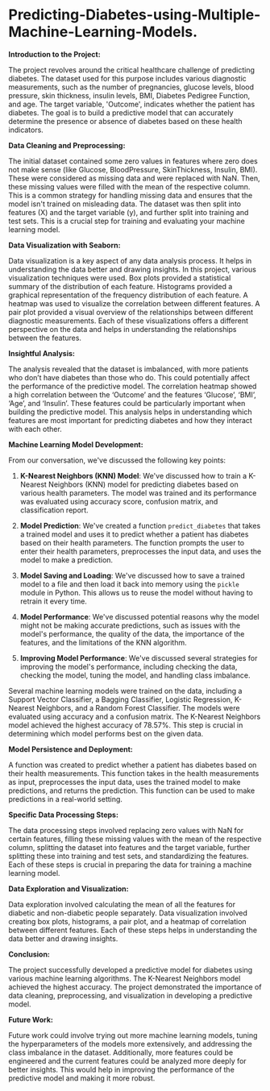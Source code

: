 # Predicting-Diabetes-using-Multiple-Machine-Learning-Models.


**Introduction to the Project:**

The project revolves around the critical healthcare challenge of predicting diabetes. The dataset used for this purpose includes various diagnostic measurements, such as the number of pregnancies, glucose levels, blood pressure, skin thickness, insulin levels, BMI, Diabetes Pedigree Function, and age. The target variable, 'Outcome', indicates whether the patient has diabetes. The goal is to build a predictive model that can accurately determine the presence or absence of diabetes based on these health indicators.

**Data Cleaning and Preprocessing:**

The initial dataset contained some zero values in features where zero does not make sense (like Glucose, BloodPressure, SkinThickness, Insulin, BMI). These were considered as missing data and were replaced with NaN. Then, these missing values were filled with the mean of the respective column. This is a common strategy for handling missing data and ensures that the model isn't trained on misleading data. The dataset was then split into features (X) and the target variable (y), and further split into training and test sets. This is a crucial step for training and evaluating your machine learning model.

**Data Visualization with Seaborn:**

Data visualization is a key aspect of any data analysis process. It helps in understanding the data better and drawing insights. In this project, various visualization techniques were used. Box plots provided a statistical summary of the distribution of each feature. Histograms provided a graphical representation of the frequency distribution of each feature. A heatmap was used to visualize the correlation between different features. A pair plot provided a visual overview of the relationships between different diagnostic measurements. Each of these visualizations offers a different perspective on the data and helps in understanding the relationships between the features.

**Insightful Analysis:**

The analysis revealed that the dataset is imbalanced, with more patients who don’t have diabetes than those who do. This could potentially affect the performance of the predictive model. The correlation heatmap showed a high correlation between the ‘Outcome’ and the features ‘Glucose’, ‘BMI’, ‘Age’, and ‘Insulin’. These features could be particularly important when building the predictive model. This analysis helps in understanding which features are most important for predicting diabetes and how they interact with each other.

**Machine Learning Model Development:**

From our conversation, we've discussed the following key points:

1. **K-Nearest Neighbors (KNN) Model**: We've discussed how to train a K-Nearest Neighbors (KNN) model for predicting diabetes based on various health parameters. The model was trained and its performance was evaluated using accuracy score, confusion matrix, and classification report.

2. **Model Prediction**: We've created a function `predict_diabetes` that takes a trained model and uses it to predict whether a patient has diabetes based on their health parameters. The function prompts the user to enter their health parameters, preprocesses the input data, and uses the model to make a prediction.

3. **Model Saving and Loading**: We've discussed how to save a trained model to a file and then load it back into memory using the `pickle` module in Python. This allows us to reuse the model without having to retrain it every time.

4. **Model Performance**: We've discussed potential reasons why the model might not be making accurate predictions, such as issues with the model's performance, the quality of the data, the importance of the features, and the limitations of the KNN algorithm.

5. **Improving Model Performance**: We've discussed several strategies for improving the model's performance, including checking the data, checking the model, tuning the model, and handling class imbalance.
 
Several machine learning models were trained on the data, including a Support Vector Classifier, a Bagging Classifier, Logistic Regression, K-Nearest Neighbors, and a Random Forest Classifier. The models were evaluated using accuracy and a confusion matrix. The K-Nearest Neighbors model achieved the highest accuracy of 78.57%. This step is crucial in determining which model performs best on the given data.

**Model Persistence and Deployment:**

A function was created to predict whether a patient has diabetes based on their health measurements. This function takes in the health measurements as input, preprocesses the input data, uses the trained model to make predictions, and returns the prediction. This function can be used to make predictions in a real-world setting.

**Specific Data Processing Steps:**

The data processing steps involved replacing zero values with NaN for certain features, filling these missing values with the mean of the respective column, splitting the dataset into features and the target variable, further splitting these into training and test sets, and standardizing the features. Each of these steps is crucial in preparing the data for training a machine learning model.

**Data Exploration and Visualization:**

Data exploration involved calculating the mean of all the features for diabetic and non-diabetic people separately. Data visualization involved creating box plots, histograms, a pair plot, and a heatmap of correlation between different features. Each of these steps helps in understanding the data better and drawing insights.

**Conclusion:**

The project successfully developed a predictive model for diabetes using various machine learning algorithms. The K-Nearest Neighbors model achieved the highest accuracy. The project demonstrated the importance of data cleaning, preprocessing, and visualization in developing a predictive model.

**Future Work:**

Future work could involve trying out more machine learning models, tuning the hyperparameters of the models more extensively, and addressing the class imbalance in the dataset. Additionally, more features could be engineered and the current features could be analyzed more deeply for better insights. This would help in improving the performance of the predictive model and making it more robust.




